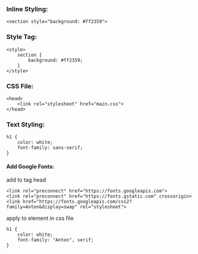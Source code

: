### Inline Styling:

```
<section style="background: #ff2359">
```

### Style Tag:

```
<style>
    section {
        background: #ff2359;
    }
</style>
```

### CSS File:

```
<head>
    <link rel="stylesheet" href="main.css">
</head>
```

### Text Styling:

```
h1 {
    color: white;
    font-family: sans-serif;
}
```

#### Add Google Fonts:

add to tag head

```
<link rel="preconnect" href="https://fonts.googleapis.com">
<link rel="preconnect" href="https://fonts.gstatic.com" crossorigin>
<link href="https://fonts.googleapis.com/css2?family=Anton&display=swap" rel="stylesheet">
```

apply to element in css file

```
h1 {
    color: white;
    font-family: "Anton", serif;
}
```
